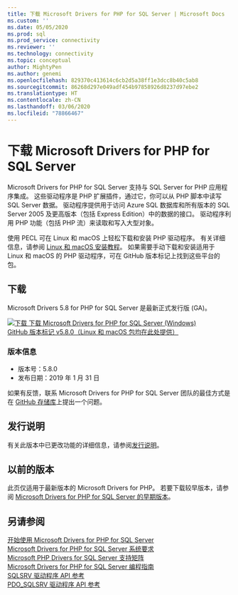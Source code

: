 ```yaml
---
title: 下载 Microsoft Drivers for PHP for SQL Server | Microsoft Docs
ms.custom: ''
ms.date: 05/05/2020
ms.prod: sql
ms.prod_service: connectivity
ms.reviewer: ''
ms.technology: connectivity
ms.topic: conceptual
author: MightyPen
ms.author: genemi
ms.openlocfilehash: 829370c413614c6cb2d5a38ff1e3dcc8b40c5ab8
ms.sourcegitcommit: 86268d297e049adf454b97858926d8237d97ebe2
ms.translationtype: HT
ms.contentlocale: zh-CN
ms.lasthandoff: 03/06/2020
ms.locfileid: "78866467"
---
```

# <a name="download-the-microsoft-drivers-for-php-for-sql-server"></a>下载 Microsoft Drivers for PHP for SQL Server

Microsoft Drivers for PHP for SQL Server 支持与 SQL Server for PHP 应用程序集成。 这些驱动程序是 PHP 扩展插件，通过它，你可以从 PHP 脚本中读写 SQL Server 数据。 驱动程序提供用于访问 Azure SQL 数据库和所有版本的 SQL Server 2005 及更高版本（包括 Express Edition）中的数据的接口。 驱动程序利用 PHP 功能（包括 PHP 流）来读取和写入大型对象。

使用 PECL 可在 Linux 和 macOS 上轻松下载和安装 PHP 驱动程序。 有关详细信息，请参阅 [Linux 和 macOS 安装教程](installation-tutorial-linux-mac.md)。 如果需要手动下载和安装适用于 Linux 和 macOS 的 PHP 驱动程序，可在 GitHub 版本标记上找到这些平台的包。

## <a name="download"></a>下载

Microsoft Drivers 5.8 for PHP for SQL Server 是最新正式发行版 (GA)。

 [![下载](../../ssms/media/download-icon.png) 下载 Microsoft Drivers for PHP for SQL Server (Windows)](https://go.microsoft.com/fwlink/?linkid=2120362)  
[GitHub 版本标记 v5.8.0（Linux 和 macOS 包均在此处提供）](https://github.com/Microsoft/msphpsql/releases/tag/v5.8.0)

### <a name="version-information"></a>版本信息

- 版本号：5.8.0
- 发布日期：2019 年 1 月 31 日

如果有反馈，联系 Microsoft Drivers for PHP for SQL Server 团队的最佳方式是在 [GitHub 存储库](https://github.com/Microsoft/msphpsql/issues)上提出一个问题。

## <a name="release-notes"></a>发行说明

有关此版本中已更改功能的详细信息，请参阅[发行说明](release-notes-php-sql-driver.md)。

## <a name="previous-releases"></a>以前的版本

此页仅适用于最新版本的 Microsoft Drivers for PHP。 若要下载较早版本，请参阅 [Microsoft Drivers for PHP for SQL Server 的早期版本](release-notes-php-sql-driver.md#previous-releases)。

## <a name="see-also"></a>另请参阅

[开始使用 Microsoft Drivers for PHP for SQL Server](getting-started-with-the-php-sql-driver.md)  
[Microsoft Drivers for PHP for SQL Server 系统要求](system-requirements-for-the-php-sql-driver.md)  
[Microsoft PHP Drivers for SQL Server 支持矩阵](microsoft-php-drivers-for-sql-server-support-matrix.md)  
[Microsoft Drivers for PHP for SQL Server 编程指南](programming-guide-for-php-sql-driver.md)  
[SQLSRV 驱动程序 API 参考](sqlsrv-driver-api-reference.md)  
[PDO_SQLSRV 驱动程序 API 参考](pdo-sqlsrv-driver-reference.md)  
